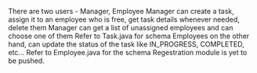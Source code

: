 There are two users - Manager, Employee
Manager can create a task, assign it to an employee who is free, get task details whenever needed, delete them
Manager can get a list of unassigned employees and can choose one of them
Refer to Task.java for schema
Employees on the other hand, can update the status of the task like IN_PROGRESS, COMPLETED, etc...
Refer to Employee.java for the schema
Regestration module is yet to be pushed.
